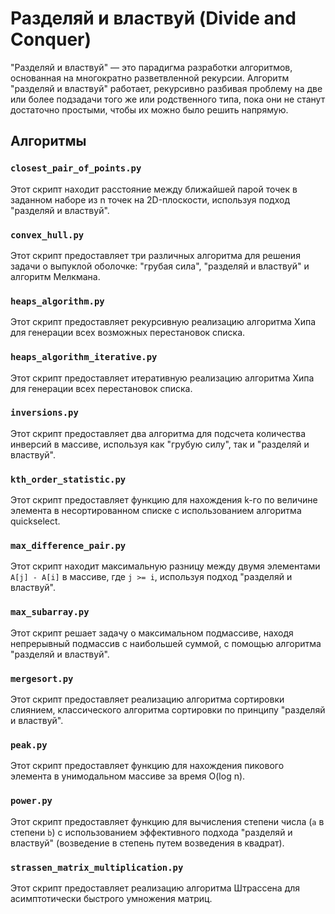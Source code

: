 # Разделяй и властвуй (Divide and Conquer)

"Разделяй и властвуй" — это парадигма разработки алгоритмов, основанная на многократно разветвленной рекурсии. Алгоритм "разделяй и властвуй" работает, рекурсивно разбивая проблему на две или более подзадачи того же или родственного типа, пока они не станут достаточно простыми, чтобы их можно было решить напрямую.

## Алгоритмы

### `closest_pair_of_points.py`
Этот скрипт находит расстояние между ближайшей парой точек в заданном наборе из n точек на 2D-плоскости, используя подход "разделяй и властвуй".

### `convex_hull.py`
Этот скрипт предоставляет три различных алгоритма для решения задачи о выпуклой оболочке: "грубая сила", "разделяй и властвуй" и алгоритм Мелкмана.

### `heaps_algorithm.py`
Этот скрипт предоставляет рекурсивную реализацию алгоритма Хипа для генерации всех возможных перестановок списка.

### `heaps_algorithm_iterative.py`
Этот скрипт предоставляет итеративную реализацию алгоритма Хипа для генерации всех перестановок списка.

### `inversions.py`
Этот скрипт предоставляет два алгоритма для подсчета количества инверсий в массиве, используя как "грубую силу", так и "разделяй и властвуй".

### `kth_order_statistic.py`
Этот скрипт предоставляет функцию для нахождения k-го по величине элемента в несортированном списке с использованием алгоритма quickselect.

### `max_difference_pair.py`
Этот скрипт находит максимальную разницу между двумя элементами `A[j] - A[i]` в массиве, где `j >= i`, используя подход "разделяй и властвуй".

### `max_subarray.py`
Этот скрипт решает задачу о максимальном подмассиве, находя непрерывный подмассив с наибольшей суммой, с помощью алгоритма "разделяй и властвуй".

### `mergesort.py`
Этот скрипт предоставляет реализацию алгоритма сортировки слиянием, классического алгоритма сортировки по принципу "разделяй и властвуй".

### `peak.py`
Этот скрипт предоставляет функцию для нахождения пикового элемента в унимодальном массиве за время O(log n).

### `power.py`
Этот скрипт предоставляет функцию для вычисления степени числа (`a` в степени `b`) с использованием эффективного подхода "разделяй и властвуй" (возведение в степень путем возведения в квадрат).

### `strassen_matrix_multiplication.py`
Этот скрипт предоставляет реализацию алгоритма Штрассена для асимптотически быстрого умножения матриц.
